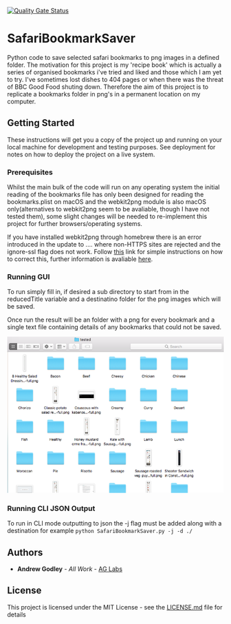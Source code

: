 [![Quality Gate Status](https://sonarcloud.io/api/project_badges/measure?project=AG-Labs_SafariBookmarkSaver&metric=alert_status)](https://sonarcloud.io/dashboard?id=AG-Labs_SafariBookmarkSaver)
# SafariBookmarkSaver
Python code to save selected safari bookmarks to png images in a defined folder. The motivation for this project is my 'recipe book' which is actually a series of organised bookmarks i've tried and liked and those which I am yet to try. I've sometimes lost dishes to 404 pages or when there was the threat of BBC Good Food shuting down. Therefore the aim of this project is to replicate a bookmarks folder in png's in a permanent location on my computer.

## Getting Started

These instructions will get you a copy of the project up and running on your local machine for development and testing purposes. See deployment for notes on how to deploy the project on a live system.

### Prerequisites
Whilst the main bulk of the code will run on any operating system the initial reading of the bookmarks file has only been designed for reading the bookmarks.plist on macOS and the webkit2png module is also macOS only(alternatives to webkit2png seem to be avaliable, though I have not tested them), some slight changes will be needed to re-implement this project for further browsers/operating systems.

If you have installed webkit2png through homebrew there is an error introduced in the update to .... where non-HTTPS sites are rejected and the ignore-ssl flag does not work. Follow [this](https://github.com/bendalton/webkit2png/commit/9a96ac8977c386a84edb674ca1518e90452cee88) link for simple instructions on how to correct this, further information is avaliable [here](https://github.com/paulhammond/webkit2png/issues/100). 

### Running GUI

To run simply fill in, if desired a sub directory to start from in the reducedTitle variable and a destinatino folder for the png images which will be saved. 

Once run the result will be an folder with a png for every bookmark and a single text file containing details of any bookmarks that could not be saved. 

![Example Folder](Example-Output.png)

### Running CLI JSON Output

To run in CLI mode outputting to json the -j flag must be added along with a destination
for example `python SafariBookmarkSaver.py -j -d ./`

## Authors

* **Andrew Godley** - *All Work* - [AG Labs](https://github.com/AG-Labs)

## License

This project is licensed under the MIT License - see the [LICENSE.md](LICENSE.md) file for details
